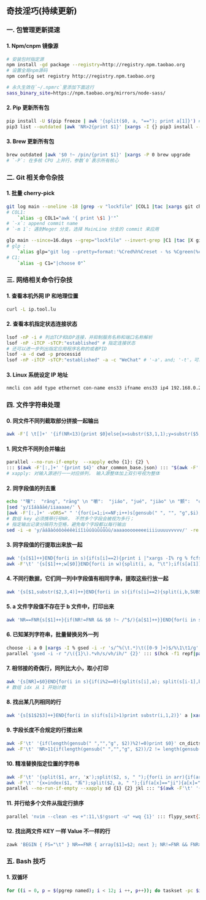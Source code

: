 ## 奇技淫巧(持续更新)

### 一. 包管理更新提速
#### 1. Npm/cnpm 镜像源
```bash
# 安装包时指定源
npm install -gd package --registry=http://registry.npm.taobao.org
# 设置全局npm源码
npm config set registry http://registry.npm.taobao.org

# 永久生效在`~/.npmrc`里添加下面这行
sass_binary_site=https://npm.taobao.org/mirrors/node-sass/
```

#### 2. Pip 更新所有包
```bash
pip install -U $(pip freeze | awk '{split($0, a, "=="); print a[1]}') # 项目内依赖升级
pip3 list --outdated |awk 'NR>2{print $1}' |xargs -I {} pip3 install --upgrade {} # 全局更新pip包
```

#### 3. Brew 更新所有包
```bash
brew outdated |awk '$0 !~ /pin/{print $1}' |xargs -P 0 brew upgrade 
# `-P`: 在多核 CPU 上并行，参数`0`表示所有核心
```

### 二. Git 相关命令杂技
#### 1. 批量 cherry-pick
```bash
git log main --oneline -18 |grep -v "lockfile" |COL1 |tac |xargs git cherry-pick -x -m 1
# COL1:
	`alias -g COL1="awk '{ print \$1 }'"`
# `-x`: append commit name
# `-m 1`: 遇到Meger 分支，选择 MainLine 分支的 commit 来应用

glp main --since=16.days --grep="lockfile" --invert-grep |C1 |tac |X git cherry-pick -m 1 -x
# glp :
	`alias glp="git log --pretty=format:'%Cred%h%Creset - %s %Cgreen(%cr) %C(bold blue)%an%Creset %C(yellow)%d%Creset'"`
# C1:
	`alias -g C1="|choose 0"`
```

### 三. 网络相关命令行杂技
#### 1. 查看本机外网 IP 和地理位置
```bash
curl -L ip.tool.lu
```

#### 2. 查看本机指定状态连接状态
```bash
lsof -nP -i # 列出TCP和UDP连接，并抑制服务名称和端口名称解析
lsof -nP -iTCP -sTCP:"established" # 指定连接状态
# 还可以进一步列出指定应用程序名称的或者PID
lsof -a -d cwd -p processid
lsof -nP -iTCP -sTCP:"established" -a -c "WeChat" # '-a'，and; '-t'，可以打印进程号
```

#### 3. Linux 系统设定 IP 地址
```bash
nmcli con add type ethernet con-name ens33 ifname ens33 ip4 192.168.0.21/24 gw4 192.168.0.1
```

###  四. 文件字符串处理 
#### 0. 同文件不同列截取部分拼接一起输出
```bash
awk -F'[ \t[]+' '{if(NR<13){print $0}else{x=substr($3,1,1);y=substr($5,1,1);print $1"\t",$2,$4"["y x"\t",$NF}}' flypy_twords_fzm.dict.yaml > flypy_twords_fzmx.dict.yaml
```

#### 1. 同文件不同列合并输出
```bash
parallel --no-run-if-empty  --xapply echo {1}: {2} \
::: $(awk -F'[:,]+' '{print $4}' char_common_base.json) ::: "$(awk -F'[][]+' '{print $2}' char_common_base.json)" |tee > hzpy.txt
# xapply: 对输入源进行一一对应排列， 输入源整体加上双引号视为整体
```

#### 2. 同字段值的列去重
```bash
echo '"嚷":  "rǎng", "rāng" \n "嚼":  "jiáo", "jué", "jiào" \n "颤":  "chàn", "zhàn"' \
|sed 'y/íǐáàǎāé/iiaaaae/' \
|awk -F'[:,]+' -vORS=" " '{for(i=1;i<=NF;i++)s[gensub(" ", "", "g",$i),NR]++}{for(j in s){split(j,b,SUBSEP);if(b[2]==NR)print b[1]}printf "\n"}'
# 数组 key 必须携带行号NR， 不然多个字段会被视为多行； 
# 指定输出记录分隔符为空格，避免每个字段都以每行输出
sed -i -e 'y/āáǎàōóǒòēéěèīíǐìūúǔùǖǘǚǜü/aaaaooooeeeeiiiiuuuuvvvvv/' -re 's/(ń|ň|ǹ)/en/1' a.dict.yaml
```

#### 3. 同字段值的行提取出来放一起
```bash
awk '{s[$1]++}END{for(i in s){if(s[i]==2){print i |"xargs -I% rg % fcfsu.txt"}}}' fcfsu 
awk -F'\t' '{s[$1]++;w[$0]}END{for(i in w){split(i, a, "\t");if(s[a[1]]>1)print i}}' flypy_wordsu
```

#### 4. 不同行数据，它们同一列中字段值有相同字串，提取这些行放一起
```bash
awk '{s[$1,substr($2,3,4)]++}END{for(i in s){if(s[i]==2){split(i,b,SUBSEP) ;print b[1] |"xargs -I% rg % dyzx"}}}' dyzy 
```

#### 5. a 文件字段值不存在于 b 文件中，打印出来
```bash
awk 'NR==FNR{s[$1]++}{if(NR!=FNR && $0 !~ /^$/){a[$1]++}}END{for(i in s)if(a[i]<1)print i,s[i]}' a b
```

#### 6. 已知某列字符串，批量替换另外一列
```bash
choose -i a 0 |xargs -I % gsed -i -r 's/^%(\t.*)\t([0-9 ]+)$/%\1\t1/g' cn_dicts/flypy_twords.dict.yaml
parallel 'gsed -i -r "/\({1}\).*vh/s/vh/ih/" {2}' ::: $(hck -f1 repf|paste -s -d '|') ::: flypy_sext.yaml
```

#### 7. 相邻接的奇偶行，同列比大小，取小打印
```bash
awk '{s[NR]=$0}END{for(i in s){if(i%2==0){split(s[i],a); split(s[i-1],b);if(a[2]<b[2]) print s[i];else print s[i-1] }}}' sf
# 数组 idx 从 1 开始计数
```

#### 8. 找出某几列相同的行
```bash
awk '{s[$1$2$3]++}END{for(i in s)if(s[i]>1)print substr(i,1,2)}' a |xargs -I % rg % a.bak > dupa
```

#### 9. 字段长度不合规定的行搂出来
```bash
awk -F'\t' '{if(length(gensub(" ","","g", $2))%2!=0)print $0}' cn_dicts/flypy_super_ext.dict.yaml 
awk -F'\t' 'NR>11{if(length(gensub(" ","","g", $2))/2 != length(gensub(/[-·]/,"", "g", $1))) {print $0}}' 
```

#### 10. 精准替换指定位置的字符串
```bash
awk -F'\t' '{split($1, arr, 'x');split($2, s, " ");{for(i in arr){if(arr[i]=="价" && s[i]=="jp")print $0}}}' wer
awk -F'\t' '{x=index($1, "系");split($2, a, " ");{if(a[x]=="ji"){a[x]="xi";zm=""}};{for(j in a){zm=zm?zm" "a[j]:a[j]}}{print $1"\t"zm"\t"$NF}}' jkl >jjj
parallel --no-run-if-empty --xapply sd {1} {2} jkl ::: "$(awk -F'\t' '{print $0}' jkl)" ::: "$(awk -F'\t' '{print $0}' jjj)"
```

#### 11. 并行给多个文件从指定行排序
```bash
parallel 'nvim --clean -es +":11,\$!gsort -u" +wq {1}' ::: flypy_sext{2..5}.dict.yaml flypy_zhwiki.dict.yaml
```

#### 12. 找出两文件 KEY 一样 Value 不一样的行
```bash
zawk 'BEGIN { FS="\t" } NR==FNR { array[$1]=$2; next }; NR!=FNR && FNR>11{if(array[$1] && array[$1]!=$2) {print $1"\t"$2" -- "array[$1]}}' flypy_a.dict.yaml flypy_zhwiki.dict.yaml > diff_aw
```

### 五.  Bash  技巧
#### 1.  双循环
```bash
for ((i = 0, p = $(pgrep named); i < 12; i ++, p++)); do taskset -pc $i $p;done
```

